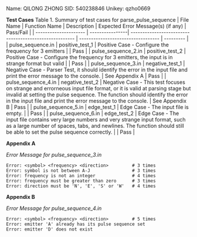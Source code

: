 Name:   QILONG ZHONG
SID:    540238846
Unikey: qzho0669

**Test Cases**
Table 1. Summary of test cases for parse_pulse_sequence
| File Name             | Function Name   | Description                                            | Expected Error Message(s) (if any) | Pass/Fail |
| --------------------- | ----------------| ------------------------------------------------------ | ---------------------------------- | --------- |
| pulse_sequence.in | positive_test_1 | Positive Case - Configure the frequency for 3 emitters |  | Pass      |
| pulse_sequence_2.in | positive_test_2 | Positive Case - Configure the frequency for 3 emitters, the input is in strange format but valid |  | Pass |
| pulse_sequence_3.in | negative_test_1 | Negative Case - Parser Test, it should identify the error in the input file and print the error message to the console. | See Appendix A | Pass |
| pulse_sequence_4.in | negative_test_2 | Negative Case - This test focuses on strange and errorneous input file format, or it is valid at parsing stage but invalid at setting the pulse sequence. The function should identify the error in the input file and print the error message to the console. | See Appendix B | Pass |
| pulse_sequence_5.in | edge_test_1 | Edge Case - The input file is empty. | | Pass |
| pulse_sequence_6.in | edge_test_2 | Edge Case - The input file contains very large numbers and very strange input format, such as a large number of spaces, tabs, and newlines. The function should still be able to set the pulse sequence correctly. | | Pass |

**Appendix A**

*Error Message for pulse_sequence_3.in*
```
Error: <symbol> <frequency> <direction>         # 3 times
Error: symbol is not between A-J                # 3 times
Error: frequency is not an integer              # 4 times
Error: frequency must be greater than zero      # 3 times
Error: direction must be 'N', 'E', 'S' or 'W'   # 4 times
```

**Appendix B**

*Error Message for pulse_sequence_4.in*
```
Error: <symbol> <frequency> <direction>         # 5 times
Error: emitter 'A' already has its pulse sequence set
Error: emitter 'D' does not exist
```

